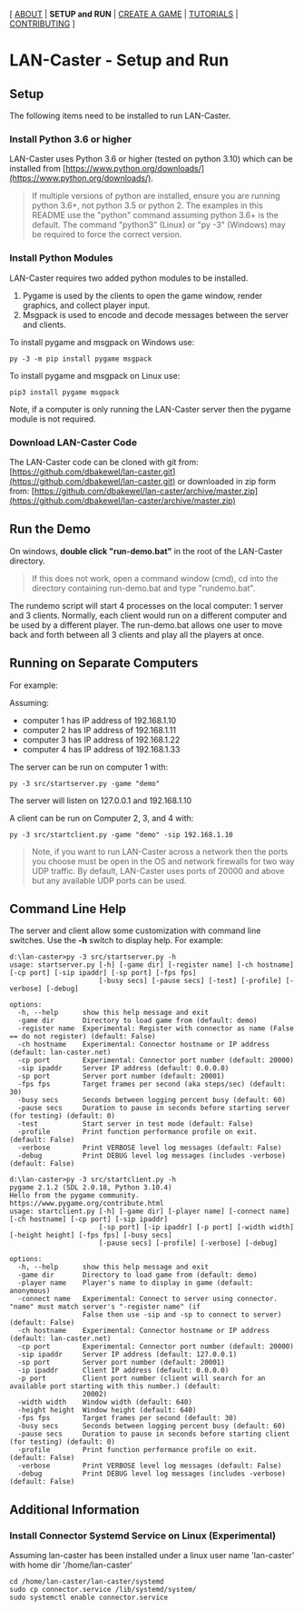 [ [ABOUT](README.md) | **SETUP and RUN** | [CREATE A GAME](CREATE.md) | [TUTORIALS](TUTORIALS.md) | [CONTRIBUTING](CONTRIBUTING.md) ]

# LAN-Caster - Setup and Run

## Setup

The following items need to be installed to run LAN-Caster.

### Install Python 3.6 or higher

LAN-Caster uses Python 3.6 or higher (tested on python 3.10) which can be installed from [https://www.python.org/downloads/](https://www.python.org/downloads/).

> If multiple versions of python are installed, ensure you are running python 3.6+, not python 3.5 or python 2. The examples in this README use the "python" command assuming python 3.6+ is the default. The command "python3" (Linux) or "py -3" (Windows) may be required to force the correct version.

### Install Python Modules
LAN-Caster requires two added python modules to be installed.
1) Pygame is used by the clients to open the game window, render graphics, and collect player input. 
2) Msgpack is used to encode and decode messages between the server and clients.

To install pygame and msgpack on Windows use:
```
py -3 -m pip install pygame msgpack
```

To install pygame and msgpack on Linux use:
```
pip3 install pygame msgpack
```

Note, if a computer is only running the LAN-Caster server then the pygame module is not required.

### Download LAN-Caster Code

The LAN-Caster code can be cloned with git from: [https://github.com/dbakewel/lan-caster.git](https://github.com/dbakewel/lan-caster.git) or downloaded in zip form from: [https://github.com/dbakewel/lan-caster/archive/master.zip](https://github.com/dbakewel/lan-caster/archive/master.zip)


## Run the Demo

On windows, **double click "run-demo.bat"** in the root of the LAN-Caster directory.

> If this does not work, open a command window (cmd), cd into the directory containing run-demo.bat and type "rundemo.bat".

The rundemo script will start 4 processes on the local computer: 1 server and 3 clients. Normally, each client would run on a different computer and be used by a different player. The run-demo.bat allows one user to move back and forth between all 3 clients and play all the players at once.

## Running on Separate Computers

For example:

Assuming:
*   computer 1 has IP address of 192.168.1.10
*   computer 2 has IP address of 192.168.1.11
*   computer 3 has IP address of 192.168.1.22
*   computer 4 has IP address of 192.168.1.33

The server can be run on computer 1 with: 

```
py -3 src/startserver.py -game "demo"
```

The server will listen on 127.0.0.1 and 192.168.1.10

A client can be run on Computer 2, 3, and 4 with: 

```
py -3 src/startclient.py -game "demo" -sip 192.168.1.10
```

> Note, if you want to run LAN-Caster across a network then the ports you choose must be open in the OS and network firewalls for two way UDP traffic. By default, LAN-Caster uses ports of  20000 and above but any available UDP ports can be used.

## Command Line Help

The server and client allow some customization with command line switches. Use the **-h** switch to display help. For example:

```
d:\lan-caster>py -3 src/startserver.py -h
usage: startserver.py [-h] [-game dir] [-register name] [-ch hostname] [-cp port] [-sip ipaddr] [-sp port] [-fps fps]
                      [-busy secs] [-pause secs] [-test] [-profile] [-verbose] [-debug]

options:
  -h, --help      show this help message and exit
  -game dir       Directory to load game from (default: demo)
  -register name  Experimental: Register with connector as name (False == do not register) (default: False)
  -ch hostname    Experimental: Connector hostname or IP address (default: lan-caster.net)
  -cp port        Experimental: Connector port number (default: 20000)
  -sip ipaddr     Server IP address (default: 0.0.0.0)
  -sp port        Server port number (default: 20001)
  -fps fps        Target frames per second (aka steps/sec) (default: 30)
  -busy secs      Seconds between logging percent busy (default: 60)
  -pause secs     Duration to pause in seconds before starting server (for testing) (default: 0)
  -test           Start server in test mode (default: False)
  -profile        Print function performance profile on exit. (default: False)
  -verbose        Print VERBOSE level log messages (default: False)
  -debug          Print DEBUG level log messages (includes -verbose) (default: False)
```

```
d:\lan-caster>py -3 src/startclient.py -h
pygame 2.1.2 (SDL 2.0.18, Python 3.10.4)
Hello from the pygame community. https://www.pygame.org/contribute.html
usage: startclient.py [-h] [-game dir] [-player name] [-connect name] [-ch hostname] [-cp port] [-sip ipaddr]
                      [-sp port] [-ip ipaddr] [-p port] [-width width] [-height height] [-fps fps] [-busy secs]
                      [-pause secs] [-profile] [-verbose] [-debug]

options:
  -h, --help      show this help message and exit
  -game dir       Directory to load game from (default: demo)
  -player name    Player's name to display in game (default: anonymous)
  -connect name   Experimental: Connect to server using connector. "name" must match server's "-register name" (if
                  False then use -sip and -sp to connect to server) (default: False)
  -ch hostname    Experimental: Connector hostname or IP address (default: lan-caster.net)
  -cp port        Experimental: Connector port number (default: 20000)
  -sip ipaddr     Server IP address (default: 127.0.0.1)
  -sp port        Server port number (default: 20001)
  -ip ipaddr      Client IP address (default: 0.0.0.0)
  -p port         Client port number (client will search for an available port starting with this number.) (default:
                  20002)
  -width width    Window width (default: 640)
  -height height  Window height (default: 640)
  -fps fps        Target frames per second (default: 30)
  -busy secs      Seconds between logging percent busy (default: 60)
  -pause secs     Duration to pause in seconds before starting client (for testing) (default: 0)
  -profile        Print function performance profile on exit. (default: False)
  -verbose        Print VERBOSE level log messages (default: False)
  -debug          Print DEBUG level log messages (includes -verbose) (default: False)
```


## Additional Information

### Install Connector Systemd Service on Linux (Experimental)
Assuming lan-caster has been installed under a linux user name 'lan-caster' with home dir '/home/lan-caster'
```
cd /home/lan-caster/lan-caster/systemd
sudo cp connector.service /lib/systemd/system/
sudo systemctl enable connector.service
```

